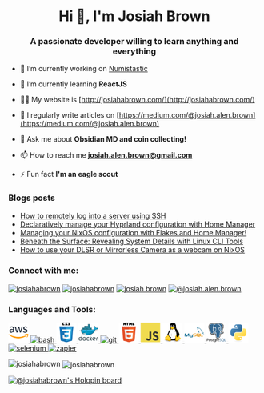 <h1 align="center">Hi 👋, I'm Josiah Brown</h1>
<h3 align="center">A passionate developer willing to learn anything and everything</h3>

- 🔭 I’m currently working on [Numistastic](https://github.com/JosiahABrown/Numistastic)

- 🌱 I’m currently learning **ReactJS**

- 👨‍💻 My website is [http://josiahabrown.com/](http://josiahabrown.com/)

- 📝 I regularly write articles on [https://medium.com/@josiah.alen.brown](https://medium.com/@josiah.alen.brown)

- 💬 Ask me about **Obsidian MD and coin collecting!**

- 📫 How to reach me **josiah.alen.brown@gmail.com**

- ⚡ Fun fact **I'm an eagle scout**

### Blogs posts
<!-- BLOG-POST-LIST:START -->
- [How to remotely log into a server using SSH](https://medium.com/@josiah.alen.brown/how-to-remotely-log-into-a-server-using-ssh-4cc22525e149?source=rss-d9b4e5dc66fa------2)
- [Declaratively manage your Hyprland configuration with Home Manager](https://medium.com/@josiah.alen.brown/declaratively-manage-your-hyprland-configuration-with-home-manager-ccb5ea129949?source=rss-d9b4e5dc66fa------2)
- [Managing your NixOS configuration with Flakes and Home Manager!](https://medium.com/@josiah.alen.brown/managing-your-nixos-configuration-with-flakes-and-home-manager-4ea7725ed9f?source=rss-d9b4e5dc66fa------2)
- [Beneath the Surface: Revealing System Details with Linux CLI Tools](https://towardsdev.com/beneath-the-surface-revealing-system-details-with-linux-cli-tools-eddd28b61b43?source=rss-d9b4e5dc66fa------2)
- [How to use your DLSR or Mirrorless Camera as a webcam on NixOS](https://medium.com/@josiah.alen.brown/how-to-use-your-dlsr-or-mirrorless-camera-as-a-webcam-on-nixos-91ec64da1980?source=rss-d9b4e5dc66fa------2)
<!-- BLOG-POST-LIST:END -->

<h3 align="left">Connect with me:</h3>
<p align="left">
<a href="https://dev.to/josiahabrown" target="blank"><img align="center" src="https://raw.githubusercontent.com/rahuldkjain/github-profile-readme-generator/master/src/images/icons/Social/devto.svg" alt="josiahabrown" height="30" width="40" /></a>
<a href="https://twitter.com/josiahabrown" target="blank"><img align="center" src="https://raw.githubusercontent.com/rahuldkjain/github-profile-readme-generator/master/src/images/icons/Social/twitter.svg" alt="josiahabrown" height="30" width="40" /></a>
<a href="https://linkedin.com/in/josiah brown" target="blank"><img align="center" src="https://raw.githubusercontent.com/rahuldkjain/github-profile-readme-generator/master/src/images/icons/Social/linked-in-alt.svg" alt="josiah brown" height="30" width="40" /></a>
<a href="https://medium.com/@josiah.alen.brown" target="blank"><img align="center" src="https://raw.githubusercontent.com/rahuldkjain/github-profile-readme-generator/master/src/images/icons/Social/medium.svg" alt="@josiah.alen.brown" height="30" width="40" /></a>
</p>

<h3 align="left">Languages and Tools:</h3>
<p align="left"> <a href="https://aws.amazon.com" target="_blank" rel="noreferrer"> <img src="https://raw.githubusercontent.com/devicons/devicon/master/icons/amazonwebservices/amazonwebservices-original-wordmark.svg" alt="aws" width="40" height="40"/> </a> <a href="https://www.gnu.org/software/bash/" target="_blank" rel="noreferrer"> <img src="https://www.vectorlogo.zone/logos/gnu_bash/gnu_bash-icon.svg" alt="bash" width="40" height="40"/> </a> <a href="https://www.w3schools.com/css/" target="_blank" rel="noreferrer"> <img src="https://raw.githubusercontent.com/devicons/devicon/master/icons/css3/css3-original-wordmark.svg" alt="css3" width="40" height="40"/> </a> <a href="https://www.docker.com/" target="_blank" rel="noreferrer"> <img src="https://raw.githubusercontent.com/devicons/devicon/master/icons/docker/docker-original-wordmark.svg" alt="docker" width="40" height="40"/> </a> <a href="https://git-scm.com/" target="_blank" rel="noreferrer"> <img src="https://www.vectorlogo.zone/logos/git-scm/git-scm-icon.svg" alt="git" width="40" height="40"/> </a> <a href="https://www.w3.org/html/" target="_blank" rel="noreferrer"> <img src="https://raw.githubusercontent.com/devicons/devicon/master/icons/html5/html5-original-wordmark.svg" alt="html5" width="40" height="40"/> </a> <a href="https://developer.mozilla.org/en-US/docs/Web/JavaScript" target="_blank" rel="noreferrer"> <img src="https://raw.githubusercontent.com/devicons/devicon/master/icons/javascript/javascript-original.svg" alt="javascript" width="40" height="40"/> </a> <a href="https://www.linux.org/" target="_blank" rel="noreferrer"> <img src="https://raw.githubusercontent.com/devicons/devicon/master/icons/linux/linux-original.svg" alt="linux" width="40" height="40"/> </a> <a href="https://www.mysql.com/" target="_blank" rel="noreferrer"> <img src="https://raw.githubusercontent.com/devicons/devicon/master/icons/mysql/mysql-original-wordmark.svg" alt="mysql" width="40" height="40"/> </a> <a href="https://www.postgresql.org" target="_blank" rel="noreferrer"> <img src="https://raw.githubusercontent.com/devicons/devicon/master/icons/postgresql/postgresql-original-wordmark.svg" alt="postgresql" width="40" height="40"/> </a> <a href="https://www.python.org" target="_blank" rel="noreferrer"> <img src="https://raw.githubusercontent.com/devicons/devicon/master/icons/python/python-original.svg" alt="python" width="40" height="40"/> </a> <a href="https://www.selenium.dev" target="_blank" rel="noreferrer"> <img src="https://raw.githubusercontent.com/detain/svg-logos/780f25886640cef088af994181646db2f6b1a3f8/svg/selenium-logo.svg" alt="selenium" width="40" height="40"/> </a> <a href="https://zapier.com" target="_blank" rel="noreferrer"> <img src="https://www.vectorlogo.zone/logos/zapier/zapier-icon.svg" alt="zapier" width="40" height="40"/> </a> </p>

<p><img align="left" src="https://github-readme-stats.vercel.app/api/top-langs?username=josiahabrown&show_icons=true&locale=en&layout=compact" alt="josiahabrown" /></p>

<p>&nbsp;<img align="center" src="https://github-readme-stats.vercel.app/api?username=josiahabrown&show_icons=true&locale=en" alt="josiahabrown" /></p>

[![@josiahabrown's Holopin board](https://holopin.me/josiahabrown)](https://holopin.io/@josiahabrown)
